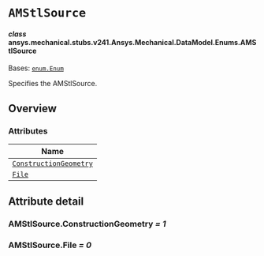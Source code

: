 # `AMStlSource`

<a id="ansys.mechanical.stubs.v241.Ansys.Mechanical.DataModel.Enums.AMStlSource"></a>

#### *class* ansys.mechanical.stubs.v241.Ansys.Mechanical.DataModel.Enums.AMStlSource

Bases: [`enum.Enum`](https://docs.python.org/3/library/enum.html#enum.Enum)

Specifies the AMStlSource.

<!-- !! processed by numpydoc !! -->

<a id="overview"></a>

## Overview

### Attributes

| Name |
| --------------------------------------------------------------- |
| [`ConstructionGeometry`](#AMStlSource.ConstructionGeometry) |
| [`File`](#AMStlSource.File) |

<a id="attribute-detail"></a>

## Attribute detail

<a id="AMStlSource.ConstructionGeometry"></a>

### AMStlSource.ConstructionGeometry *= 1*

<a id="AMStlSource.File"></a>

### AMStlSource.File *= 0*


